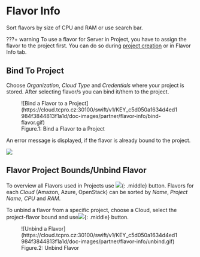 # **Flavor Info**

Sort flavors by size of CPU and RAM or use search bar.

???+ warning
    To use a flavor for Server in Project, you have to assign the flavor to the project first. You can do so during [project creation](../projects/creating-a-new-project) or in Flavor Info tab.

## **Bind To Project**

Choose *Organization*, *Cloud Type* and *Credentials* where your project is stored. After selecting flavor/s you can bind it/them to the project.

<figure markdown>
  ![Bind a Flavor to a Project](https://cloud.tcpro.cz:30100/swift/v1/KEY_c5d050a1634d4ed1984f3844813f1a1d/doc-images/partner/flavor-info/bind-flavor.gif)
  <figcaption>Figure.1: Bind a Flavor to a Project</figcaption>
</figure>

An error message is displayed, if the flavor is already bound to the project.

![](https://cloud.tcpro.cz:30100/swift/v1/KEY_c5d050a1634d4ed1984f3844813f1a1d/doc-images/partner/flavor-info/flavor-bounded.png)

## **Flavor Project Bounds/Unbind Flavor**

To overview all Flavors used in Projects use ![](https://cloud.tcpro.cz:30100/swift/v1/KEY_c5d050a1634d4ed1984f3844813f1a1d/doc-images/partner/flavor-info/flavor-project-bounds.png){: .middle} button. Flavors for each *Cloud* (Amazon, Azure, OpenStack) can be sorted by *Name*, *Project Name*, *CPU* and *RAM*.

To unbind a flavor from a specific project, choose a Cloud, select the project-flavor bound and use![](https://cloud.tcpro.cz:30100/swift/v1/KEY_c5d050a1634d4ed1984f3844813f1a1d/doc-images/partner/flavor-info/unbind-flavor.png){: .middle} button.

<figure markdown>
  ![Unbind a Flavor](https://cloud.tcpro.cz:30100/swift/v1/KEY_c5d050a1634d4ed1984f3844813f1a1d/doc-images/partner/flavor-info/unbind.gif)
  <figcaption>Figure.2: Unbind Flavor </figcaption>
</figure>
